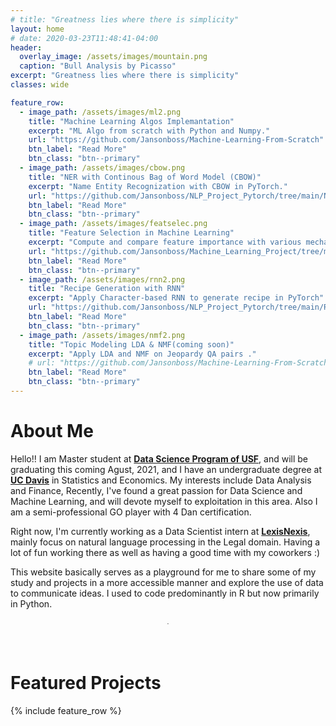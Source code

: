 ```yaml
---
# title: "Greatness lies where there is simplicity"
layout: home
# date: 2020-03-23T11:48:41-04:00
header:
  overlay_image: /assets/images/mountain.png
  caption: "Bull Analysis by Picasso"
excerpt: "Greatness lies where there is simplicity"
classes: wide

feature_row:
  - image_path: /assets/images/ml2.png
    title: "Machine Learning Algos Implemantation"
    excerpt: "ML Algo from scratch with Python and Numpy."
    url: "https://github.com/Jansonboss/Machine-Learning-From-Scratch"
    btn_label: "Read More"
    btn_class: "btn--primary"	
  - image_path: /assets/images/cbow.png
    title: "NER with Continous Bag of Word Model (CBOW)"
    excerpt: "Name Entity Recognization with CBOW in PyTorch."
    url: "https://github.com/Jansonboss/NLP_Project_Pytorch/tree/main/NER_CBOW"
    btn_label: "Read More"
    btn_class: "btn--primary"	
  - image_path: /assets/images/featselec.png
    title: "Feature Selection in Machine Learning"
    excerpt: "Compute and compare feature importance with various mechanisms in ML with rent data."
    url: "https://github.com/Jansonboss/Machine_Learning_Project/tree/main/Feature_Selection"
    btn_label: "Read More"
    btn_class: "btn--primary"
  - image_path: /assets/images/rnn2.png
    title: "Recipe Generation with RNN"
    excerpt: "Apply Character-based RNN to generate recipe in PyTorch"
    url: "https://github.com/Jansonboss/NLP_Project_Pytorch/tree/main/RNN_Recipe_Generate"
    btn_label: "Read More"
    btn_class: "btn--primary"
  - image_path: /assets/images/nmf2.png
    title: "Topic Modeling LDA & NMF(coming soon)"
    excerpt: "Apply LDA and NMF on Jeopardy QA pairs ."
    # url: "https://github.com/Jansonboss/Machine-Learning-From-Scratch"
    btn_label: "Read More"
    btn_class: "btn--primary"
---
```


# About Me

Hello!! I am Master student at **[Data Science Program of USF]**, and will be graduating this coming Agust, 2021, and I have an undergraduate degree at **[UC Davis]** in Statistics and Economics. My interests include Data Analysis and Finance, Recently, I've found a great passion for Data Science and Machine Learning, and will devote myself to exploitation in this area. Also I am a semi-professional GO player with 4 Dan certification.

Right now, I'm currently working as a Data Scientist intern at **[LexisNexis]**, mainly focus on natural language processing in the Legal domain. Having a lot of fun working there as well as having a good time with my coworkers :)

This website basically serves as a playground for me to share some of my study and projects in a more accessible manner and explore the use of data to communicate ideas. I used to code predominantly in R but now primarily in Python.

<div style="margin-bottom:2cm" align="center"><font size="0.1"> . </font></div>


# Featured Projects
{% include feature_row %}

[Data Science Program of USF]: https://www.usfca.edu/arts-sciences/graduate-programs/data-science
[LexisNexis]: https://www.lexisnexis.com/en-us/gateway.page
[UC Davis]: https://www.ucdavis.edu/